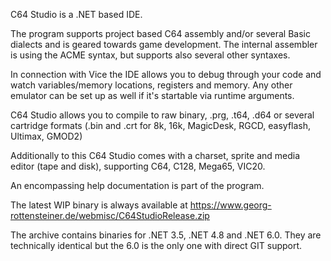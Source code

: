 C64 Studio is a .NET based IDE.

The program supports project based C64 assembly and/or several Basic dialects and is geared towards game development.
The internal assembler is using the ACME syntax, but supports also several other syntaxes.

In connection with Vice the IDE allows you to debug through your code and watch variables/memory locations, registers and memory.
Any other emulator can be set up as well if it's startable via runtime arguments.

C64 Studio allows you to compile to raw binary, .prg, .t64, .d64 or several cartridge formats (.bin and .crt for 8k, 16k, MagicDesk, RGCD, easyflash, Ultimax, GMOD2)

Additionally to this C64 Studio comes with a charset, sprite and media editor (tape and disk), supporting C64, C128, Mega65, VIC20.

An encompassing help documentation is part of the program. 


The latest WIP binary is always available at https://www.georg-rottensteiner.de/webmisc/C64StudioRelease.zip

The archive contains binaries for .NET 3.5, .NET 4.8 and .NET 6.0. They are technically identical but the 6.0 is the only one with direct GIT support.